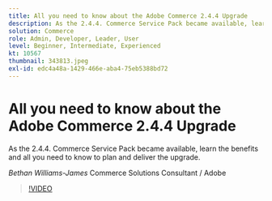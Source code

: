 ```yaml
---
title: All you need to know about the Adobe Commerce 2.4.4 Upgrade
description: As the 2.4.4. Commerce Service Pack became available, learn the benefits and all you need to know to plan and deliver the upgrade.
solution: Commerce
role: Admin, Developer, Leader, User
level: Beginner, Intermediate, Experienced
kt: 10567
thumbnail: 343813.jpeg
exl-id: edc4a48a-1429-466e-aba4-75eb5388bd72
---
```

# All you need to know about the Adobe Commerce 2.4.4 Upgrade

As the 2.4.4. Commerce Service Pack became available, learn the benefits and all you need to know to plan and deliver the upgrade.

*Bethan Williams-James* Commerce Solutions Consultant / Adobe

>[!VIDEO](https://video.tv.adobe.com/v/343813/?quality=12&learn=on)
